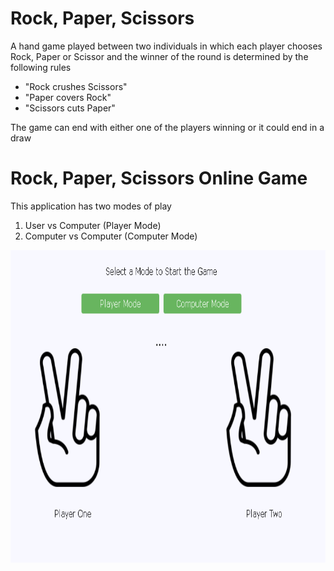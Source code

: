 # Rock, Paper, Scissors

A hand game played between two individuals in which each player chooses Rock, Paper or Scissor and the winner of the round is determined by the following rules

- "Rock crushes Scissors"
- "Paper covers Rock" 
- "Scissors cuts Paper"

The game can end with either one of the players winning or it could end in a draw

# Rock, Paper, Scissors Online Game

This application has two modes of play

1. User vs Computer (Player Mode)
2. Computer vs Computer (Computer Mode)

<img src ="images/playground.PNG" height = "500px" width = "650px"></img>
